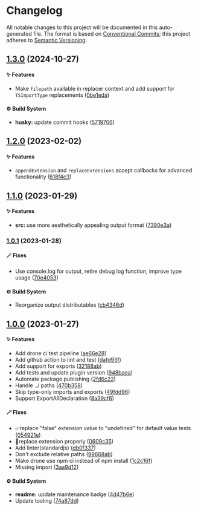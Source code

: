 # Changelog

All notable changes to this project will be documented in this auto-generated
file. The format is based on [Conventional Commits][1];
this project adheres to [Semantic Versioning][2].

## [1.3.0][3] (2024-10-27)

#### ✨ Features

- Make `filepath` available in replacer context and add support for `TSImportType` replacements ([0be1eda][4])

#### ⚙️ Build System

- **husky:** update commit hooks ([5719706][5])

## [1.2.0][6] (2023-02-02)

#### ✨ Features

- `appendExtension` and `replaceExtensions` accept callbacks for advanced functionality ([618f4c3][7])

## [1.1.0][8] (2023-01-29)

#### ✨ Features

- **src:** use more aesthetically appealing output format ([7390e3a][9])

### [1.0.1][10] (2023-01-28)

#### 🪄 Fixes

- Use console.log for output, retire debug log function, improve type usage ([70e4053][11])

#### ⚙️ Build System

- Reorganize output distributables ([cb4346d][12])

## [1.0.0][13] (2023-01-27)

#### ✨ Features

- Add drone ci test pipeline ([ae66e28][14])
- Add github action to lint and test ([dafd93f][15])
- Add support for exports ([32188ab][16])
- Add tests and update plugin version ([948baea][17])
- Automate package publishing ([2fd6c22][18])
- Handle ../ paths ([470b358][19])
- Skip type-only imports and exports ([49fdd96][20])
- Support ExportAllDeclaration ([8a39cf6][21])

#### 🪄 Fixes

- ✅replace "false" extension value to "undefined" for default value tests ([054921e][22])
- 🐛replace extension properly ([0609c35][23])
- Add linter(standardjs) ([db0f337][24])
- Don't exclude relative paths ([99668ab][25])
- Make drone use npm ci instead of npm install ([1c2c16f][26])
- Missing import ([3aa9d12][27])

#### ⚙️ Build System

- **readme:** update maintenance badge ([4d47b6e][28])
- Update tooling ([74a87dd][29])

[1]: https://conventionalcommits.org
[2]: https://semver.org
[3]: https://github.com/Xunnamius/babel-plugin-transform-rewrite-imports/compare/v1.2.0...v1.3.0
[4]: https://github.com/Xunnamius/babel-plugin-transform-rewrite-imports/commit/0be1eda4a2b30709c0755c0ffd994f51ba295498
[5]: https://github.com/Xunnamius/babel-plugin-transform-rewrite-imports/commit/5719706662031be27d19e940d41b502973d329fa
[6]: https://github.com/Xunnamius/babel-plugin-transform-rewrite-imports/compare/v1.1.0...v1.2.0
[7]: https://github.com/Xunnamius/babel-plugin-transform-rewrite-imports/commit/618f4c3a161b526b09bcb5ba5f0eee81058a75bd
[8]: https://github.com/Xunnamius/babel-plugin-transform-rewrite-imports/compare/v1.0.1...v1.1.0
[9]: https://github.com/Xunnamius/babel-plugin-transform-rewrite-imports/commit/7390e3adfea60a3ff0dc03b23f01d15467bc0ef2
[10]: https://github.com/Xunnamius/babel-plugin-transform-rewrite-imports/compare/v1.0.0...v1.0.1
[11]: https://github.com/Xunnamius/babel-plugin-transform-rewrite-imports/commit/70e405373905799a7cc565d841f585fe87f12a26
[12]: https://github.com/Xunnamius/babel-plugin-transform-rewrite-imports/commit/cb4346dc02e9df632acf7ac734f85c5c76c6d51d
[13]: https://github.com/Xunnamius/babel-plugin-transform-rewrite-imports/compare/32188ab1317f1936e364d98658ff915f5d4dafd3...v1.0.0
[14]: https://github.com/Xunnamius/babel-plugin-transform-rewrite-imports/commit/ae66e28d2ff61c1207bfa65c37a6541031c9504d
[15]: https://github.com/Xunnamius/babel-plugin-transform-rewrite-imports/commit/dafd93fd33a5aab03734e64619ec84161ac42d73
[16]: https://github.com/Xunnamius/babel-plugin-transform-rewrite-imports/commit/32188ab1317f1936e364d98658ff915f5d4dafd3
[17]: https://github.com/Xunnamius/babel-plugin-transform-rewrite-imports/commit/948baeab189090375faf956397c370b62abc555a
[18]: https://github.com/Xunnamius/babel-plugin-transform-rewrite-imports/commit/2fd6c22cf181baa83e8c6eac2fbdd6653f57b423
[19]: https://github.com/Xunnamius/babel-plugin-transform-rewrite-imports/commit/470b358a0d749c1cee3ab0f3f5b649d3f05490ed
[20]: https://github.com/Xunnamius/babel-plugin-transform-rewrite-imports/commit/49fdd9684668b8437bd11c4c5f03b40c1af50acd
[21]: https://github.com/Xunnamius/babel-plugin-transform-rewrite-imports/commit/8a39cf60884d430c70be94183e70d11e25bb4ecd
[22]: https://github.com/Xunnamius/babel-plugin-transform-rewrite-imports/commit/054921ee3cacd13a60a1837c4ab302310a5c1422
[23]: https://github.com/Xunnamius/babel-plugin-transform-rewrite-imports/commit/0609c3524352763f743f9d3994f9e22847c28971
[24]: https://github.com/Xunnamius/babel-plugin-transform-rewrite-imports/commit/db0f337812e99cfd58c56d5f1fe3a320e60892e7
[25]: https://github.com/Xunnamius/babel-plugin-transform-rewrite-imports/commit/99668ab304703adcb329b60ff3ef29a88f5d3aad
[26]: https://github.com/Xunnamius/babel-plugin-transform-rewrite-imports/commit/1c2c16f27e37a8376acd50799f07e8ae00e88d73
[27]: https://github.com/Xunnamius/babel-plugin-transform-rewrite-imports/commit/3aa9d12066bd8469beee641a9d79007bacc1dd41
[28]: https://github.com/Xunnamius/babel-plugin-transform-rewrite-imports/commit/4d47b6e0b2e9892aa563a525ed61e9a5087c59bf
[29]: https://github.com/Xunnamius/babel-plugin-transform-rewrite-imports/commit/74a87ddcaeb6a3fae6ebeb0376910e1ad4408784
